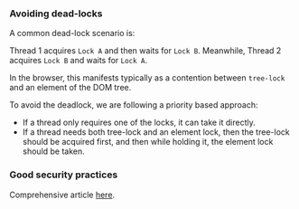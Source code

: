 ### Avoiding dead-locks

A common dead-lock scenario is:

Thread 1 acquires `Lock A` and then waits for `Lock B`.
Meanwhile, Thread 2 acquires `Lock B` and waits for `Lock A`.

In the browser, this manifests typically as a contention between `tree-lock` and an element of the DOM tree.

To avoid the deadlock, we are following a priority based approach:

* If a thread only requires one of the locks, it can take it directly.
* If a thread needs both tree-lock and an element lock, then the tree-lock should be acquired first, and then while holding it, the element lock should be taken.

### Good security practices
Comprehensive article [here](http://www.oracle.com/technetwork/java/seccodeguide-139067.html).